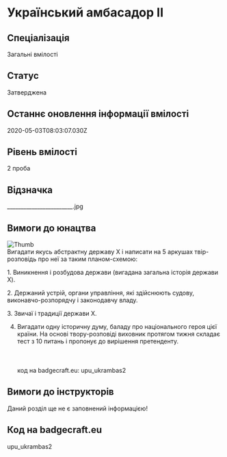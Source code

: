 # Український амбасадор ІІ

## Спеціалізація

Загальні вмілості

## Статус

Затверджена

## Останнє оновлення інформації вмілості

2020-05-03T08:03:07.030Z

## Рівень вмілості

2 проба

## Відзначка

________________________.jpg

## Вимоги до юнацтва

<p><img alt="Thumb                         " src="/uploads/textareas/bootsy/image/154/small_________________________.jpg"><br>Вигадати якусь абстрактну державу Х і написати на 5 аркушах
твір-розповідь про неї за таким планом-схемою:<br></p>

<p>1. Виникнення і розбудова держави (вигадана загальна історія
держави X).</p>

<p>2. Держаний устрій, органи управління, які здійснюють судову,
виконавчо-розпорядчу і законодавчу владу.</p>

<p>3. Звичаї і традиції держави X.</p>

4. Вигадати одну історичну думу, баладу про національного героя цієї
країни. На основі твору-розповіді виховник протягом тижня складає тест з 10
питань і пропонує до вирішення претенденту.<br><br><br><br>код на badgecraft.eu: upu_ukrambas2<br>

## Вимоги до інструкторів

Даний розділ ще не є заповнений інформацією!

## Код на badgecraft.eu

upu_ukrambas2